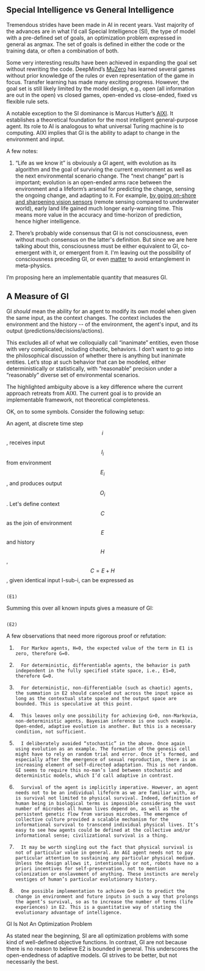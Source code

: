 ## Special Intelligence vs General Intelligence
Tremendous strides have been made in AI in recent years. Vast majority of the advances are in what I’d call Special Intelligence (SI), the type of model with a pre-defined set of goals, an optimization problem expressed in general as argmax. The set of goals is defined in either the code or the training data, or often a combination of both.

Some very interesting results have been achieved in expanding the goal set without rewriting the code. DeepMind’s [MuZero](https://deepmind.com/blog/article/muzero-mastering-go-chess-shogi-and-atari-without-rules]) has learned several games without prior knowledge of the rules or even representation of the game in focus. Transfer learning has made many exciting progress. However, the goal set is still likely limited by the model design, e.g., open (all information are out in the open) vs closed games, open-ended vs close-ended, fixed vs flexible rule sets.

A notable exception to the SI dominance is Marcus Hutter’s [AIXI](http://hutter1.net/ai/uai.htm). It establishes a theoretical foundation for the most intelligent general-purpose agent. Its role to AI is analogous to what universal Turing machine is to computing. AIXI implies that GI is the ability to adapt to change in the environment and input.

A few notes:

1. “Life as we know it” is obviously a GI agent, with evolution as its algorithm and the goal of surviving the current environment as well as the next environmental scenario change. The “next change” part is important; evolution is an open-ended arms race between the environment and a lifeform’s arsenal for predicting the change, sensing the ongoing change, and adapting to it. For example, [by going on-shore and sharpening vision sensors](https://www.preposterousuniverse.com/podcast/2019/03/25/episode-39-malcolm-maciver-on-sensing-consciousness-and-imagination/) (remote sensing compared to underwater world), early land life gained much longer early-warning time. This means more value in the accuracy and time-horizon of prediction, hence higher intelligence.

2. There’s probably wide consensus that GI is not consciousness, even without much consensus on the latter's definition. But since we are here talking about this, consciousness must be either equivalent to GI, co-emergent with it, or emergent from it. I'm leaving out the possibility of consciousness preceding GI, or even [matter](http://cogsci.uci.edu/~ddhoff/Chapter17Hoffman.pdf) to avoid entanglement in meta-physics.

I’m proposing here an implementable quantity that measures GI.

## A Measure of GI

GI <i>should</i> mean the ability for an agent to modify its own model when given the same input, as the context changes. The context includes the environment and the history -- of the environment, the agent's input, and its output (predictions/decisions/actions).

This excludes all of what we colloquially call “inanimate” entities, even those with very complicated, including chaotic, behaviors. I don’t want to go into the philosophical discussion of whether there is anything but inanimate entities. Let’s stop at such behavior that can be modeled, either deterministically or statistically, with “reasonable” precision under a “reasonably” diverse set of environmental scenarios.

The highlighted ambiguity above is a key difference where the current approach retreats from AIXI. The current goal is to provide an implementable framework, not theoretical completeness.

OK, on to some symbols. Consider the following setup:

An agent, at discrete time step $$i$$, receives input $$I_i$$ from environment $$E_i$$, and produces output $$O_i$$. Let's define context $$C$$ as the join of environment $$E$$ and history $$H$$, $$C = E + H$$, given identical input I-sub-i, can be expressed as

                                                                                                              (E1)

Summing this over all known inputs gives a measure of GI:

                                                                                                                                                    (E2)

A few observations that need more rigorous proof or refutation:

1.       For Markov agents, H=0, the expected value of the term in E1 is zero, therefore G=0.

2.       For deterministic, differentiable agents, the behavior is path independent in the fully specified state space, i.e., E1=0, therefore G=0.

3.       For deterministic, non-differentiable (such as chaotic) agents, the summation in E2 should canceled out across the input space as long as the contextual state space and the output space are bounded. This is speculative at this point.

4.       This leaves only one possibility for achieving G>0, non-Markovia, non-deterministic agents. Bayesian inference is one such example. Open-ended, adaptive evolution is another. But this is a necessary condition, not sufficient.

5.       I deliberately avoided “stochastic” in the above. Once again using evolution as an example. The formation of the genesis cell might have to rely on random trial and error. Once it’s formed, and especially after the emergence of sexual reproduction, there is an increasing element of self-directed adaptation. This is not random. GI seems to require this no-man’s land between stochastic and deterministic models, which I’d call adaptive in contrast.

6.       Survival of the agent is implicitly imperative. However, an agent needs not to be an individual lifeform as we are familiar with, as is survival not limited to physical survival. Indeed, definition of human being in biological terms is impossible considering the vast number of microbes all human lives depend on, as well as the persistent genetic flow from various microbes. The emergence of collective culture provided a scalable mechanism for the informational survival to transcend individual physical lives. It’s easy to see how agents could be defined at the collective and/or informational sense; civilizational survival is a thing.

7.       It may be worth singling out the fact that physical survival is not of particular value in general. An AGI agent needs not to pay particular attention to sustaining any particular physical medium. Unless the design allows it, intentionally or not, robots have no a priori incentives for self-preservation, not to mention colonization or enslavement of anything. These instincts are merely vestiges of human’s particular evolutionary history.

8.       One possible implementation to achieve G>0 is to predict the change in environment and future inputs in such a way that prolongs the agent’s survival, so as to increase the number of terms (life experiences) in E2. This is a quantitative way of stating the evolutionary advantage of intelligence.

GI Is Not An Optimization Problem

As stated near the beginning, SI are all optimization problems with some kind of well-defined objective functions. In contrast, GI are not because there is no reason to believe E2 is bounded in general. This underscores the open-endedness of adaptive models. GI strives to be better, but not necessarily the best.
